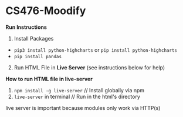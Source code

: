 # CS476-Moodify

**Run Instructions**
1. Install Packages
- `pip3 install python-highcharts` or `pip install python-highcharts`
- `pip install pandas`

2. Run HTML File in **Live Server** (see instructions below for help)

**How to run HTML file in live-server**
1. `npm install -g live-server` // Install globally via npm
2. `live-server` in terminal // Run in the html's directory

live server is important because modules only work via HTTP(s)
